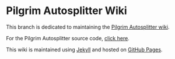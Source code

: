 # Pilgrim Autosplitter Wiki

This branch is dedicated to maintaining the [Pilgrim Autosplitter wiki](https://pilgrimtabby.github.io/pilgrim-autosplitter/).

For the Pilgrim Autosplitter source code, [click here](https://github.com/pilgrimtabby/pilgrim-autosplitter).

This wiki is maintained using [Jekyll](https://jekyllrb.com/docs/github-pages/) and hosted on [GitHub Pages](https://pages.github.com/).
